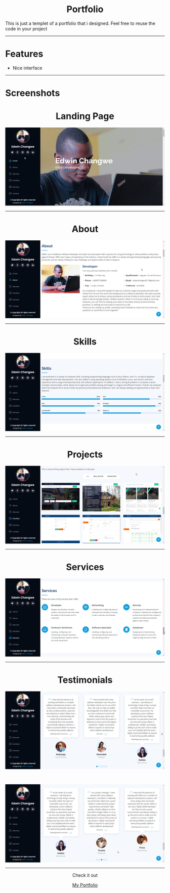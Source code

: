 
<h1 align="center">Portfolio</h1>
<p>This is just a templet of a portfolio that i designed. Feel free to reuse the code in your project</p>

---------
# Features
- Nice interface

---------
# Screenshots

<h1 align="center">Landing Page</h1>

![](screenshots/me.png)

---------

<h1 align="center">About</h1>

![](screenshots/about.png)

---------

<h1 align="center">Skills</h1>

![](screenshots/skills.png)

---------

<h1 align="center">Projects</h1>

![](screenshots/projects.png)

---------

<h1 align="center">Services</h1>

![](screenshots/services.png)

---------

<h1 align="center">Testimonials</h1>

![](screenshots/testimonial-1.png)

<br>

![](screenshots/testimonial-2.png)

---------

<div align = "center"
<p>Check it out</p> <a align = "center" href="https://edwinchangwe-portfolio.netlify.app/" target="_blank">My Portfolio</a>
</div>
